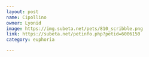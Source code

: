 ```yaml
---
layout: post
name: Cipollino
owner: Lyonid
image: https://img.subeta.net/pets/810_scribble.png
link: https://subeta.net/petinfo.php?petid=6006150
category: euphoria

---
```

